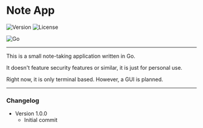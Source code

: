 # Note App

![Version](https://img.shields.io/badge/Version-1.0.0-%2300ADD8.svg?style=for-the-badge&)
![License](https://img.shields.io/badge/LICENSE-MIT-%2300ADD8.svg?style=for-the-badge&)

![Go](https://img.shields.io/badge/go-%2300ADD8.svg?style=for-the-badge&logo=go&logoColor=white)

---

This is a small note-taking application written in Go.

It doesn't feature security features or similar, it is just for personal use. 

Right now, it is only terminal based. However, a GUI is planned.

---

### Changelog

- Version 1.0.0
  - Initial commit
